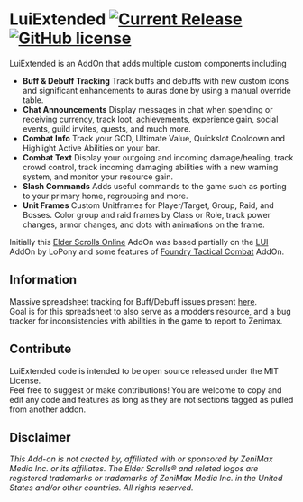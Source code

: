 # LuiExtended [![Current Release](https://img.shields.io/github/release/ArtOfShred/LuiExtended.svg)](https://github.com/ArtOfShred/LuiExtended/releases) [![GitHub license](https://img.shields.io/github/license/ArtOfShred/LuiExtended.svg)](https://github.com/ArtOfShred/LuiExtended/blob/master/LICENSE)

LuiExtended is an AddOn that adds multiple custom components including
- **Buff & Debuff Tracking** Track buffs and debuffs with new custom icons and significant enhancements to auras done by using a manual override table.
- **Chat Announcements** Display messages in chat when spending or receiving currency, track loot, achievements, experience gain, social events, guild invites, quests, and much more.
- **Combat Info** Track your GCD, Ultimate Value, Quickslot Cooldown and Highlight Active Abilities on your bar.
- **Combat Text** Display your outgoing and incoming damage/healing, track crowd control, track incoming damaging abilities with a new warning system, and monitor your resource gain.
- **Slash Commands** Adds useful commands to the game such as porting to your primary home, regrouping and more.
- **Unit Frames** Custom Unitframes for Player/Target, Group, Raid, and Bosses. Color group and raid frames by Class or Role, track power changes, armor changes, and dots with animations on the frame.

Initially this [Elder Scrolls Online][1] AddOn was based partially on the [LUI][2] AddOn by LoPony and some features of [Foundry Tactical Combat][3] AddOn.

## Information
Massive spreadsheet tracking for Buff/Debuff issues present [here][4].  
Goal is for this spreadsheet to also serve as a modders resource, and a bug tracker for inconsistencies with abilities in the game to report to Zenimax.

## Contribute
LuiExtended code is intended to be open source released under the MIT License.  
Feel free to suggest or make contributions! You are welcome to copy and edit any code and features as long as they are not sections tagged as pulled from another addon.

## Disclaimer
*This Add-on is not created by, affiliated with or sponsored by ZeniMax Media Inc. or its affiliates.
The Elder Scrolls® and related logos are registered trademarks or trademarks of ZeniMax Media Inc. in the United States and/or other countries.
All rights reserved.*  

  [1]: https://www.elderscrollsonline.com
  [2]: http://www.esoui.com/downloads/info413-LUI.html
  [3]: http://www.esoui.com/downloads/info28-FoundryTacticalCombat.html
  [4]: https://docs.google.com/spreadsheets/d/1UVpe00hL2lR7wO0Fpo30sFMsc603kJqtEPtvWDHkA74/edit#gid=468027794
